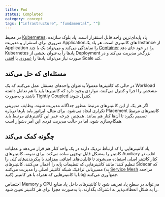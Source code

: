 ```yaml
---
title: Pod
status: Completed
category: concept
tags: ["infrastructure", "fundamental", ""]
---
```


در محیط [Kubernetes](/kubernetes/)، پاد پایه‌ای‌ترین واحد قابل استقرار است. پاد بلوک سازنده ضروری برای استقرار و مدیریت Applicationهای کانتینری است. هر پاد یک Instance از Application را نمایندگی می‌کند و می‌تواند یک یا چند [Container](/container/) را در خود جای دهد. Kubernetes پادها را به‌عنوان بخشی از Deployment بزرگ‌تر مدیریت می‌کند و در صورت نیاز می‌تواند پادها را [عمودی](/vertical-scaling/) یا [افقی](/horizontal-scaling/) Scale کند.

## مسئله‌ای که حل می‌کند

در حالی که کانتینرها معمولاً به‌عنوان واحدهای مستقل عمل می‌کنند که یک Workload مشخص را اجرا و کنترل می‌کنند، مواردی وجود دارد که کانتینرها باید با هم تعامل داشته باشند و به‌صورت Tightly Coupled کنترل شوند.

اگر هر یک از این کانتینرهای مرتبط به‌طور جداگانه مدیریت شوند، وظایف مدیریتی تکراری ایجاد می‌شود. برای مثال، اپراتور باید بارها درباره Placement کانتینرهای مرتبط تصمیم بگیرد تا آن‌ها کنار هم بمانند. همچنین چرخه عمر این کانتینرهای مرتبط باید همگام‌سازی شود، اما در حالت مدیریت فردی این امر دشوار است.

## چگونه کمک می‌کند

پاد کانتینرهایی را که ارتباط نزدیک دارند در یک واحد کنار هم قرار می‌دهد و عملیات کانتینر را به‌شکل قابل توجهی ساده می‌کند. برای نمونه، کانتینرهای Auxiliary اغلب در کنار کانتینر اصلی استفاده می‌شوند تا قابلیت‌های اضافی بیفزایند یا پیکربندی‌های کلی را تنظیم کنند؛ مانند کانتینرهایی که تنظیمات پایه را اعمال می‌کنند، کانتینرهای Sidecar که مسیریابی ترافیک شبکه کانتینر اصلی را مدیریت می‌کنند (به [Service Mesh](/service-mesh/) مراجعه کنید) یا کانتینرهایی که همراه با هر کانتینر Log جمع‌آوری می‌کنند.

اختصاص Memory و CPU می‌تواند در سطح پاد تعریف شود تا کانتینرهای داخل پاد منابع را به شکل انعطاف‌پذیر به اشتراک بگذارند، یا به‌صورت مجزا برای هر کانتینر تعیین شود.
